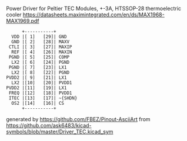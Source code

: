 Power Driver for Peltier TEC Modules, +-3A, HTSSOP-28
thermoelectric cooler
https://datasheets.maximintegrated.com/en/ds/MAX1968-MAX1969.pdf


	      +-----------+
	  VDD |[ 1]   [29]| GND
	  GND |[ 2]   [28]| MAXV
	 CTLI |[ 3]   [27]| MAXIP
	  REF |[ 4]   [26]| MAXIN
	 PGND |[ 5]   [25]| COMP
	  LX2 |[ 6]   [24]| PGND
	 PGND |[ 7]   [23]| LX1
	  LX2 |[ 8]   [22]| PGND
	PVDD2 |[ 9]   [21]| LX1
	  LX2 |[10]   [20]| PVDD1
	PVDD2 |[11]   [19]| LX1
	 FREQ |[12]   [18]| PVDD1
	 ITEC |[13]   [17]| ~{SHDN}
	  OS2 |[14]   [16]| CS
	      +-----------+


generated by https://github.com/FBEZ/Pinout-AsciiArt from https://github.com/ask6483/kicad-symbols/blob/master/Driver_TEC.kicad_sym